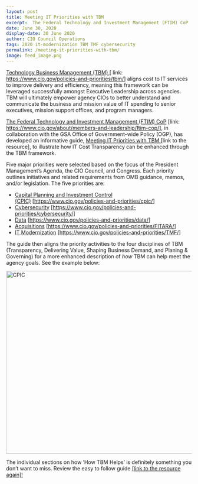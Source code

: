 ```yaml
---
layout: post
title: Meeting IT Priorities with TBM 
excerpt:  The Federal Technology and Investment Management (FTIM) CoP  developed a guide to help CIOs meet IT Priorities with Technology Business Management (TBM). Check it out!
date: June 30, 2020
display-date: 30 June 2020
author: CIO Council Operations 
tags: 2020 it-modernization TBM TMF cybersecurity
permalink: /meeting-it-priorities-with-tbm/
image: feed_image.png
---
```

<p ><u>Technology Business Management (TBM) </u>[ link: <a href="https://www.cio.gov/policies-and-priorities/tbm/" target="_blank" data-saferedirecturl="https://www.cio.gov/policies-and-priorities/tbm/">https://www.cio.gov/policies-and-priorities/tbm/</a>] aligns cost to IT services to improve delivery and efficiency, meaning this framework can be leveraged successfully amongst Executive Leadership across agencies. TBM will ultimately empower agency CIOs to better understand and communicate the business and mission value of IT spending to senior executives, mission support offices, and program managers.</p>
<p ><u>The Federal Technology and Investment Management (FTIM) CoP</u> [link: <a href="https://www.cio.gov/about/members-and-leadership/ftim-cop/" target="_blank" data-saferedirecturl="https://www.cio.gov/about/members-and-leadership/ftim-cop/">https://www.cio.gov/about/members-and-leadership/ftim-cop/</a>], in collaboration with the GSA Office of Government-wide Policy (OGP), has developed an informative guide, <u>Meeting IT Priorities with TBM </u>[link to the resource], to illustrate how IT Cost Transparency can be enhanced through the TBM framework.&nbsp;</p>
<p >Five major priorities were selected based on the focus of the President Management&rsquo;s Agenda, the CIO Council, and Congress. Each priority outlines initiatives and related requirements from OMB guidance, memos, and/or legislation. The five priorities are:&nbsp;</p>
<ul>
<li> <u>Capital Planning and Investment Control (CPIC)</u>&nbsp;[<a href="https://www.cio.gov/policies-and-priorities/cpic/" target="_blank" data-saferedirecturl="https://www.cio.gov/policies-and-priorities/cpic/">https://www.cio.gov/policies-and-priorities/cpic/</a>]</li>
<li> <u>Cybersecurity</u>&nbsp;[<a href="https://www.cio.gov/policies-and-priorities/cybersecurity/" target="_blank" data-saferedirecturl="https://www.cio.gov/policies-and-priorities/cybersecurity/">https://www.cio.gov/policies-and-priorities/cybersecurity/</a>]</li>
<li> <u>Data</u>&nbsp;[<a href="https://www.cio.gov/policies-and-priorities/data/" target="_blank" data-saferedirecturl="https://www.cio.gov/policies-and-priorities/data/">https://www.cio.gov/policies-and-priorities/data/</a>]</li>
<li> <u>Acquisitions</u>&nbsp;[<a href="https://www.cio.gov/policies-and-priorities/FITARA/" target="_blank" data-saferedirecturl="https://www.cio.gov/policies-and-priorities/FITARA/">https://www.cio.gov/policies-and-priorities/FITARA/</a>]</li>
<li> <u>IT Modernization</u>&nbsp;[<a href="https://www.cio.gov/policies-and-priorities/TMF/" target="_blank" data-saferedirecturl="https://www.cio.gov/policies-and-priorities/TMF/">https://www.cio.gov/policies-and-priorities/TMF/</a>]</li>
</ul>
<p >The guide then aligns the priority activities to the four disciplines of TBM (Transparency, Delivering Value, Shaping Business Demand, and Planing &amp; Governing) for a more enhanced description of <em>how </em>TBM can help meet the agency goals. See the example below:</p>

<img width="610" height="495" src="/preview/gsa/cio.gov-redo/blog_post/assets/images/blog/cpic.png" alt="CPIC">
<br>

<P>The individual sections on how ‘How TBM Helps’ is definitely something you don’t want to miss. Review the easy to follow guide <a href= "/preview/gsa/cio.gov-redo/blog_post/assets/resources/MIPT-draft-5.0-Final-2020_06.pdf">[link to the resource again]! </a></P>